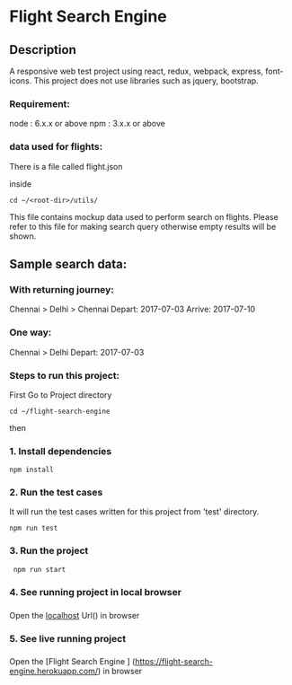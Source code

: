 # Flight Search Engine

## Description
A responsive web test project using react, redux, webpack, express, font-icons.
This project does not use libraries such as jquery, bootstrap.

### Requirement:
node : 6.x.x or above 
npm : 3.x.x or above

### data used for flights:
There is a file called flight.json

inside 
```
cd ~/<root-dir>/utils/
```

This file contains mockup data used to perform search on flights.
Please refer to this file for making search query otherwise empty results will be shown.

## Sample search data:

### With returning journey:
Chennai > Delhi > Chennai
Depart: 2017-07-03
Arrive: 2017-07-10

### One way:
Chennai > Delhi
Depart: 2017-07-03

### Steps to run this project:

First Go to Project directory

```
cd ~/flight-search-engine
```
then

### 1. Install dependencies
 

```
npm install
```
### 2. Run the test cases
 
It will run the test cases written for this project from 'test' directory.
```
npm run test
```
### 3. Run the project
```
 npm run start
```

### 4. See running project in local browser 
 ###
Open the [localhost](http://localhost:8080/) Url() in browser

### 5. See live running project   
 ###
Open the [Flight Search Engine ] (https://flight-search-engine.herokuapp.com/) in browser


